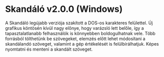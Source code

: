 # Skandáló v2.0.0 (Windows)

A Skandáló legújabb verziója szakított a DOS-os karakteres felülettel. 
Új grafikus köntösén kívül nagy előnye, hogy varázsló lett belőle, így
a tapasztalatlanabb felhasználók is könnyebben boldogulhatnak vele.
Több forrásból tölthetünk be szövegeket, elemzés előtt lehet módosítani
a skandálandó szöveget, valamint a gép értékelését is felülbírálhatjuk.
Képes nyomtatni és menteni a skandált szöveget.

